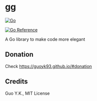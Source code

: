 # gg

[![Go](https://github.com/guoyk93/gg/actions/workflows/go.yml/badge.svg)](https://github.com/guoyk93/gg/actions/workflows/go.yml)

[![Go Reference](https://pkg.go.dev/badge/github.com/guoyk93/gg.svg)](https://pkg.go.dev/github.com/guoyk93/gg)

A Go library to make code more elegant

## Donation

Check https://guoyk93.github.io/#donation

## Credits

Guo Y.K., MIT License

